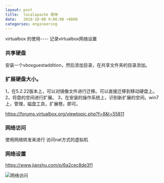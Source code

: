 ```yaml
---
layout: post
title:  localapache 使用
date:   2018-10-08 9:00:00 +0800
categories: engineering
---
```

virtualbox 的使用---- 记录virtualbox网络设置
### 共享硬盘
安装一个vboxguestaddition，然后添加目录，在共享文件夹的目录添加。
### 扩展硬盘大小。
1，在5.2.22版本上，可以对镜像文件进行迁移。可以直接迁移到移动硬盘上。
2，将盘的空间进行扩展。
3，在安装的操作系统上，识别新扩展的空间。win7 上，管理，磁盘工具，扩展卷。即可。

https://forums.virtualbox.org/viewtopic.php?f=8&t=55811

### 网络访问
使用网络转发来进行 访问nat方式的虚拟机

### 网络设置
https://www.jianshu.com/p/6a2cec8de3f1

![网络访问](/assets/images/virtual.jpeg "记录想法")
